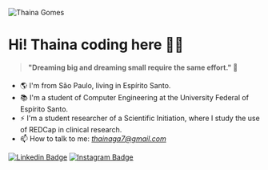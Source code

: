 ![Thaina Gomes](https://github.com/thainaga/thaina-gomes/blob/master/mulheresnati.png)

# Hi! Thaina coding here 👋🏾

> #### "Dreaming big and dreaming small require the same effort." 🎈

-   🌎  I'm from São Paulo, living in Espírito Santo.
-   📚  I'm a student of Computer Engineering at the University Federal of Espírito Santo.
-   ⚡  I'm a student researcher of a Scientific Initiation, where I study the use of REDCap in clinical research.
-   📫  How to talk to me:  _[thainaga7@gmail.com](mailto:thainaga7@gmail.com)_
      
[![Linkedin Badge](https://img.shields.io/badge/-LinkedIn-blue?style=flat-square&logo=Linkedin&logoColor=white&link=https://www.linkedin.com/in/thaina-gomes-araujo/)](https://www.linkedin.com/in/thaina-gomes-araujo/) [![Instagram Badge](https://img.shields.io/badge/-Instagram-violet?style=flat-square&logo=Instagram&logoColor=white&link=https://www.instagram.com/thainagx/)](https://www.instagram.com/thainagx/) 
